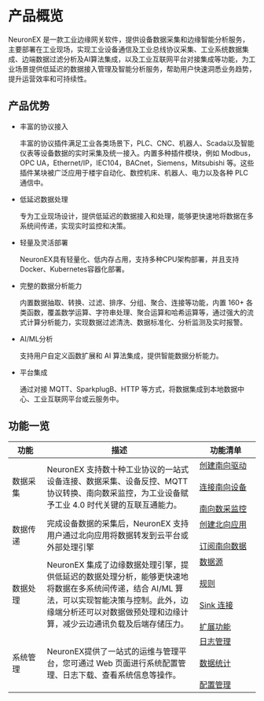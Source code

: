 # 产品概览

NeuronEX 是一款工业边缘网关软件，提供设备数据采集和边缘智能分析服务，主要部署在工业现场，实现工业设备通信及工业总线协议采集、工业系统数据集成、边端数据过滤分析及AI算法集成，以及工业互联网平台对接集成等功能，为工业场景提供低延迟的数据接入管理及智能分析服务，帮助用户快速洞悉业务趋势，提升运营效率和可持续性。


## 产品优势

- 丰富的协议接入

    丰富的协议插件满足工业各类场景下，PLC、CNC、机器人、Scada以及智能仪表等设备数据的实时采集及统一接入。内置多种插件模块，例如 Modbus，OPC UA，Ethernet/IP，IEC104，BACnet，Siemens，Mitsubishi 等。这些插件某块被广泛应用于楼宇自动化、数控机床、机器人、电力以及各种 PLC 通信中。

- 低延迟数据处理

    专为工业现场设计，提供低延迟的数据接入和处理，能够更快速地将数据在多系统间传递，实现实时监控和决策。

- 轻量及灵活部署

    NeuronEX具有轻量化、低内存占用，支持多种CPU架构部署，并且支持 Docker、Kubernetes容器化部署。

- 完整的数据分析能力

    内置数据抽取、转换、过滤、排序、分组、聚合、连接等功能，内置 160+ 各类函数，覆盖数学运算、字符串处理、聚合运算和哈希运算等，通过强大的流式计算分析能力，实现数据过滤清洗、数据标准化、分析监测及实时报警。

- AI/ML分析

    支持用户自定义函数扩展和 AI 算法集成，提供智能数据分析能力。

- 平台集成

    通过对接 MQTT、SparkplugB、HTTP 等方式，将数据集成到本地数据中心、工业互联网平台或云服务中。

## 功能一览

| <div style="width:40pt">功能</div> | 描述     | <div style="width:80pt">功能清单</div>   |
| ---------------------------------- | ------------------------------------------------------------ | ------------------------------------------------------------ |
| 数据采集                           | NeuronEX 支持数十种工业协议的一站式设备连接、数据采集、设备反控、MQTT 协议转换、南向数采监控，为工业设备赋予工业 4.0 时代关键的互联互通能力。| [创建南向驱动](./configuration/south-devices/south-devices.md)<br /><br />[连接南向设备](./configuration/groups-tags/groups-tags.md) <br /><br />[南向数采监控](./admin/monitoring.md)|
| 数据传递                           | 完成设备数据的采集后，NeuronEX 支持用户通过北向应用将数据转发到云平台或外部处理引擎 | [创建北向应用](./configuration/north-apps/north-apps.md)<br /><br />[订阅南向数据](./configuration/subscription.md) |
| 数据处理                         | NeuronEX 集成了边缘数据处理引擎，提供低延迟的数据处理分析，能够更快速地将数据在多系统间传递，结合 AI/ML 算法，可以实现智能决策与控制。此外，边缘端分析还可以对数据做预处理和边缘计算，减少云边通讯负载及后端存储压力。 | [数据源](./streaming-processing/source.md)<br /><br />[规则](./streaming-processing/rules.md)<br /><br />[Sink 连接](./streaming-processing/sink/sink.md)<br /><br />[扩展功能](./streaming-processing/extension.md) |
| 系统管理                           | NeuronEX提供了一站式的运维与管理平台，您可通过 Web 页面进行系统配置管理、日志下载、查看系统信息等操作。 | [日志管理](./admin/log-management.md)<br /><br />[数据统计](./admin/data-statistics.md)<br /><br />[配置管理](./admin/conf-management.md) |
